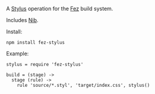 A [Stylus](http://learnboost.github.io/stylus/) operation for the [Fez](http://fez.github.io/) build system.

Includes [Nib](http://visionmedia.github.io/nib/).

Install:

```
npm install fez-stylus
```

Example:

```
stylus = require 'fez-stylus'

build = (stage) ->
  stage (rule) ->
    rule 'source/*.styl', 'target/index.css', stylus()
```
